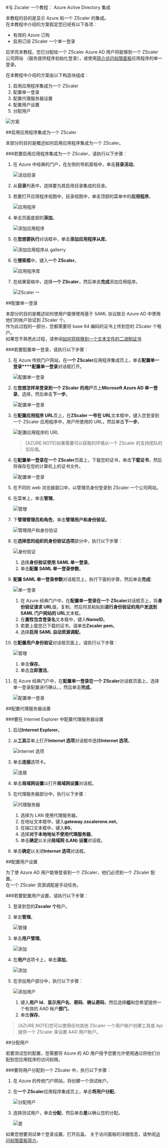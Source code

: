 <properties 
    pageTitle="教程︰ Azure Active Directory 集成与 Zscaler 一个 |Microsoft Azure" 
    description="了解如何使用一个 Zscaler Azure Active Directory 以启用单一登录、 自动化资源调配，和更多。" 
    services="active-directory" 
    authors="jeevansd"  
    documentationCenter="na" 
    manager="femila"/>
<tags 
    ms.service="active-directory" 
    ms.devlang="na" 
    ms.topic="article" 
    ms.tgt_pltfrm="na" 
    ms.workload="identity" 
    ms.date="08/16/2016" 
    ms.author="jeedes" />

#<a name="tutorial-azure-active-directory-integration-with-zscaler-one"></a>与 Zscaler 一个教程︰ Azure Active Directory 集成

本教程的目的是显示 Azure 和一个 ZScaler 的集成。  
 在本教程中介绍的方案假定您已经有以下各项︰  

-   有效的 Azure 订购
-   启用订阅 ZScaler 一个单一登录  

后学完本教程，您已分配给一个 ZScaler Azure AD 用户将能够到一个 ZScaler 公司网站 （服务提供程序初始化登录），或使用[简介访问权限面板](active-directory-saas-access-panel-introduction.md)应用程序的单一登录。  

在本教程中介绍的方案由以下构造块组成︰  

1.  启用应用程序集成为一个 ZScaler
2.  配置单一登录
3.  配置代理服务器设置
4.  配置用户设置
5.  分配用户  

![方案](./media/active-directory-saas-zscaler-one-tutorial/IC800214.png "方案")  

##<a name="enabling-the-application-integration-for-zscaler-one"></a>启用应用程序集成为一个 ZScaler

本部分的目的是概述如何启用应用程序集成为一个 ZScaler。  

###<a name="to-enable-the-application-integration-for-zscaler-one-perform-the-following-steps"></a>若要启用应用程序集成为一个 ZScaler，请执行以下步骤︰

1.  在 Azure 中经典的门户，在左侧的导航窗格中，单击**目录活动**。  

    ![活动目录](./media/active-directory-saas-zscaler-one-tutorial/IC700993.png "活动目录")  

2.  从**目录**列表中，选择要为其启用目录集成的目录。  

3.  若要打开应用程序视图中，目录视图中，单击顶部的菜单中的**应用程序**。  

    ![应用程序](./media/active-directory-saas-zscaler-one-tutorial/IC700994.png "应用程序")  

4.  单击页面底部的**添加**。  

    ![添加应用程序](./media/active-directory-saas-zscaler-one-tutorial/IC749321.png "添加应用程序")  

5.  在**您想要执行**对话框中，单击**添加应用程序从库**。  

    ![添加应用程序从 gallerry](./media/active-directory-saas-zscaler-one-tutorial/IC749322.png "添加应用程序从 gallerry")  

6.  在**搜索框**中，键入**一个 ZScaler**。  

    ![应用程序库](./media/active-directory-saas-zscaler-one-tutorial/IC800215.png "应用程序库")  

7.  在结果窗格中，选择**一个 ZScaler**，然后单击**完成**添加应用程序。  

    ![ZScaler 一](./media/active-directory-saas-zscaler-one-tutorial/IC800216.png "ZScaler 一")  

##<a name="configuring-single-sign-on"></a>配置单一登录

本部分的目的是概述如何使用户能够使用基于 SAML 协议联合 Azure AD 中使用他们的帐户验证到 ZScaler 个。  
作为此过程的一部分，您都需要将 base 64 编码的证书上传到您的 ZScaler 个租户。  
如果您不熟悉此过程，请参阅[如何将转换到一个文本文件的二进制证书](http://youtu.be/PlgrzUZ-Y1o)  

###<a name="to-configure-single-sign-on-perform-the-following-steps"></a>若要配置单一登录，请执行以下步骤︰

1.  在 Azure 传统门户网站，在**一个 ZScaler**应用程序集成页上，单击**配置单一登录****配置单一登录**对话框打开。  

    ![配置单一登录](./media/active-directory-saas-zscaler-one-tutorial/IC800217.png "配置单一登录")  

2.  在**您想怎样来登录到一个 ZScaler 的用户**页上**Microsoft Azure AD 单一登录**，选择，然后单击**下一步**。  

    ![配置单一登录](./media/active-directory-saas-zscaler-one-tutorial/IC800218.png "配置单一登录")  

3.  在**配置应用程序 URL**页上，在**ZScaler 一号在 URL**文本框中，键入您登录到一个 ZScaler 应用程序中，用户所使用的 URL，然后单击**下一步**。  

    ![配置应用程序的 URL](./media/active-directory-saas-zscaler-one-tutorial/IC800219.png "配置应用程序的 URL")  

    >[AZURE.NOTE]如果需要可以获取的环境从一个 ZScaler 的支持团队的实际值。  

4.  在**配置单一登录在一个 ZScaler**页面上，下载您的证书，单击**下载证书**，然后将保存在您的计算机上的证书文件。  

    ![配置单一登录](./media/active-directory-saas-zscaler-one-tutorial/IC800220.png "配置单一登录")  

5.  在不同的 web 浏览器窗口中，以管理员身份登录到 ZScaler 一个公司网站。  

6.  在菜单上，单击**管理**。  

    ![管理](./media/active-directory-saas-zscaler-one-tutorial/IC800206.png "管理")  

7.  下**管理管理员和角色**，单击**管理用户和身份验证**。  

    ![管理用户和身份验证](./media/active-directory-saas-zscaler-one-tutorial/IC800207.png "管理用户和身份验证")  

8.  在**选择您的组织的身份验证选项**部分中，执行以下步骤︰  

    ![身份验证](./media/active-directory-saas-zscaler-one-tutorial/IC800208.png "身份验证")  

    1.  选择**身份验证使用 SAML 单一登录**。  
    2.  单击**配置 SAML 单一登录参数**。  

9.  **配置 SAML 单一登录参数**对话框页上，执行下面的步骤，然后单击**完成**:  

    ![单一登录](./media/active-directory-saas-zscaler-one-tutorial/IC800209.png "单一登录")  

    1.  在 Azure 经典门户中，在**配置单一登录在一个 ZScaler**对话框页上，将**身份验证请求 URL**值，复制，然后将其粘贴到**进行身份验证的用户发送到 SAML 门户网站的 URL**文本框。  
    2.  在**属性包含登录名**文本框中，键入**NameID**。  
    3.  若要上载您已下载的证书，请单击**Zscaler pem**。  
    4.  选择**启用 SAML 自动资源调配**。  

10. 在**配置用户身份验证**对话框页面上，请执行以下步骤︰  

    ![管理](./media/active-directory-saas-zscaler-one-tutorial/IC800210.png "管理")  

    1.  单击**保存**。  
    2.  单击**立即激活**。  

11. 在 Azure 经典门户中，在**配置单一登录在一个 ZScaler**对话框页面上，选择单一登录配置进行确认，，然后单击**完成**。  

    ![配置单一登录](./media/active-directory-saas-zscaler-one-tutorial/IC800221.png "配置单一登录")  

##<a name="configuring-proxy-settings"></a>配置代理服务器设置

###<a name="to-configure-the-proxy-settings-in-internet-explorer"></a>要在 Internet Explorer 中配置代理服务器设置

1.  启动**Internet Explorer**。  

2.  从**工具**菜单上打开**Internet 选项**对话框中选择**Internet 选项**。  

    ![Internet 选项](./media/active-directory-saas-zscaler-one-tutorial/IC769492.png "Internet 选项")  

3.  单击**连接**选项卡。  

    ![连接](./media/active-directory-saas-zscaler-one-tutorial/IC769493.png "连接")  

4.  单击**局域网设置**以打开**局域网设置**对话框。  

5.  在代理服务器部分中，执行以下步骤︰  

    ![代理服务器](./media/active-directory-saas-zscaler-one-tutorial/IC769494.png "代理服务器")  

    1.  选择为 LAN 使用代理服务器。  
    2.  在地址文本框中，键入**gateway.zscalerone.net**。  
    3.  在端口文本框中，键入**80**。  
    4.  选择**对于本地地址不使用代理服务器**。  
    5.  单击**确定**以关闭**局域网 (LAN) 设置**对话框。  

6.  单击**确定**以关闭**Internet 选项**对话框。  

##<a name="configuring-user-provisioning"></a>配置用户设置

为了使 Azure AD 用户能够登录到一个 ZScaler，他们必须到一个 ZScaler 配置。  
 在一个 ZScaler 资源调配是手动任务。  

###<a name="to-configure-user-provisioning-perform-the-following-steps"></a>若要配置用户设置，请执行以下步骤︰

1.  登录到您的**Zscaler 个**租户。  

2.  单击**管理**。  

    ![管理](./media/active-directory-saas-zscaler-one-tutorial/IC781035.png "管理")  

3.  单击**用户管理**。  

    ![添加](./media/active-directory-saas-zscaler-one-tutorial/IC781037.png "添加")  

4.  在**用户**选项卡上，单击**添加**。  

    ![添加](./media/active-directory-saas-zscaler-one-tutorial/IC781037.png "添加")  

5.  在添加用户部分中，执行以下步骤︰  

    ![添加用户](./media/active-directory-saas-zscaler-one-tutorial/IC781038.png "添加用户")  

    1.  键入**用户 Id**、**显示用户名**、**密码**、**确认密码**，然后选择**组**和您希望提供一个有效的 AAD 帐户**部门**。  
    2.  单击**保存**。  

>[AZURE.NOTE]您可以使用任何其他 ZScaler 一个用户帐户创建工具或 Api 提供一个 ZScaler 来设置 AAD 用户帐户。  

##<a name="assigning-users"></a>分配用户

若要测试您的配置，您需要将 Azure 的 AD 用户授予您要允许使用通过将他们分配到您应用程序的访问权限。  

###<a name="to-assign-users-to-zscaler-one-perform-the-following-steps"></a>要将用户分配到一个 ZScaler 中，执行以下步骤︰

1.  在 Azure 的传统门户网站，将创建一个测试帐户。  

2.  在**一个 ZScaler**应用程序集成页上，单击**将用户分配**。  

    ![分配用户](./media/active-directory-saas-zscaler-one-tutorial/IC800222.png "分配用户")  

3.  选择测试用户，单击**分配**，然后单击**是**以确认您的分配。  

    ![是](./media/active-directory-saas-zscaler-one-tutorial/IC767830.png "是")  

如果您想要测试单个登录设置，打开后盖。 关于访问面板的详细信息，请参阅[访问权限面板简介](active-directory-saas-access-panel-introduction.md)。  
